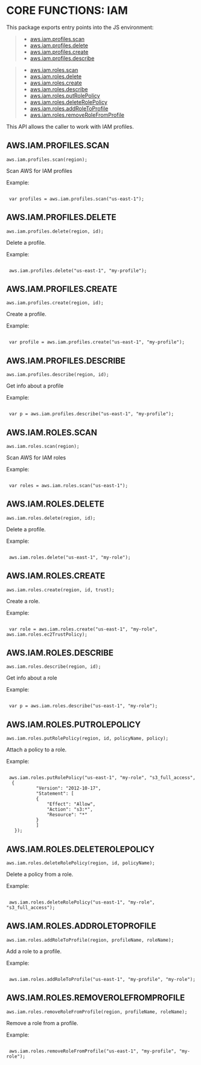  


 # CORE FUNCTIONS: IAM


 

 This package exports entry points into the JS environment:

 > * [aws.iam.profiles.scan](#scan)
 > * [aws.iam.profiles.delete](#delete)
 > * [aws.iam.profiles.create](#create)
 > * [aws.iam.profiles.describe](#describe)

 > * [aws.iam.roles.scan](#scanRole)
 > * [aws.iam.roles.delete](#deleteRole)
 > * [aws.iam.roles.create](#createRole)
 > * [aws.iam.roles.describe](#describeRole)
 > * [aws.iam.roles.putRolePolicy](#putPolicy)
 > * [aws.iam.roles.deleteRolePolicy](#deletePolicy)
 > * [aws.iam.roles.addRoleToProfile](#add)
 > * [aws.iam.roles.removeRoleFromProfile](#remove)

 This API allows the caller to work with IAM profiles.

 ## AWS.IAM.PROFILES.SCAN
 <a name="scan"></a>
 `aws.iam.profiles.scan(region);`

 Scan AWS for IAM profiles

 Example:

 ```

  var profiles = aws.iam.profiles.scan("us-east-1");

 ```

 ## AWS.IAM.PROFILES.DELETE
 <a name="delete"></a>
 `aws.iam.profiles.delete(region, id);`

 Delete a profile.

 Example:

 ```

  aws.iam.profiles.delete("us-east-1", "my-profile");

 ```

 ## AWS.IAM.PROFILES.CREATE
 <a name="create"></a>
 `aws.iam.profiles.create(region, id);`

 Create a profile.

 Example:

 ```

  var profile = aws.iam.profiles.create("us-east-1", "my-profile");

 ```

 ## AWS.IAM.PROFILES.DESCRIBE
 <a name="describe"></a>
 `aws.iam.profiles.describe(region, id);`

 Get info about a profile

 Example:

 ```

  var p = aws.iam.profiles.describe("us-east-1", "my-profile");

 ```

 ## AWS.IAM.ROLES.SCAN
 <a name="scanRole"></a>
 `aws.iam.roles.scan(region);`

 Scan AWS for IAM roles

 Example:

 ```

  var roles = aws.iam.roles.scan("us-east-1");

 ```

 ## AWS.IAM.ROLES.DELETE
 <a name="deleteRole"></a>
 `aws.iam.roles.delete(region, id);`

 Delete a profile.

 Example:

 ```

  aws.iam.roles.delete("us-east-1", "my-role");

 ```

 ## AWS.IAM.ROLES.CREATE
 <a name="createRole"></a>
 `aws.iam.roles.create(region, id, trust);`

 Create a role.

 Example:

 ```

  var role = aws.iam.roles.create("us-east-1", "my-role", aws.iam.roles.ec2TrustPolicy);

 ```

 ## AWS.IAM.ROLES.DESCRIBE
 <a name="describeRole"></a>
 `aws.iam.roles.describe(region, id);`

 Get info about a role

 Example:

 ```

  var p = aws.iam.roles.describe("us-east-1", "my-role");

 ```

 ## AWS.IAM.ROLES.PUTROLEPOLICY
 <a name="putPolicy"></a>
 `aws.iam.roles.putRolePolicy(region, id, policyName, policy);`

 Attach a policy to a role.

 Example:

 ```

  aws.iam.roles.putRolePolicy("us-east-1", "my-role", "s3_full_access",
   {
		    "Version": "2012-10-17",
		    "Statement": [
			{
			    "Effect": "Allow",
			    "Action": "s3:*",
			    "Resource": "*"
			}
		    ]
	});

 ```

 ## AWS.IAM.ROLES.DELETEROLEPOLICY
 <a name="deletePolicy"></a>
 `aws.iam.roles.deleteRolePolicy(region, id, policyName);`

 Delete a policy from a role.

 Example:

 ```

  aws.iam.roles.deleteRolePolicy("us-east-1", "my-role", "s3_full_access");

 ```

 ## AWS.IAM.ROLES.ADDROLETOPROFILE
 <a name="add"></a>
 `aws.iam.roles.addRoleToProfile(region, profileName, roleName);`

 Add a role to a profile.

 Example:

 ```

  aws.iam.roles.addRoleToProfile("us-east-1", "my-profile", "my-role");

 ```

 ## AWS.IAM.ROLES.REMOVEROLEFROMPROFILE
 <a name="remove"></a>
 `aws.iam.roles.removeRoleFromProfile(region, profileName, roleName);`

 Remove a role from a profile.

 Example:

 ```

  aws.iam.roles.removeRoleFromProfile("us-east-1", "my-profile", "my-role");

 ```


